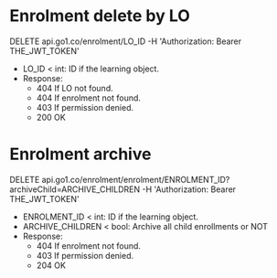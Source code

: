 Enrolment delete by LO
====

DELETE api.go1.co/enrolment/LO_ID
    -H 'Authorization: Bearer THE_JWT_TOKEN'

- LO_ID < int: ID if the learning object.
- Response:
    - 404 If LO not found.
    - 404 If enrolment not found.
    - 403 If permission denied.
    - 200 OK

Enrolment archive 
====

DELETE api.go1.co/enrolment/enrolment/ENROLMENT_ID?archiveChild=ARCHIVE_CHILDREN
    -H 'Authorization: Bearer THE_JWT_TOKEN'

- ENROLMENT_ID < int: ID if the learning object.
- ARCHIVE_CHILDREN < bool: Archive all child enrollments or NOT
- Response:
    - 404 If enrolment not found.
    - 403 If permission denied.
    - 204 OK
